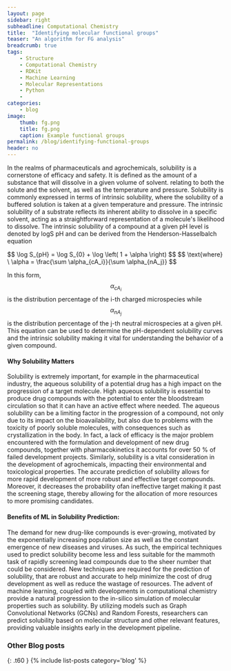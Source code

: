 ```yaml
---
layout: page
sidebar: right
subheadline: Computational Chemistry
title:  "Identifying molecular functional groups"
teaser: "An algorithm for FG analysis"
breadcrumb: true
tags:
    - Structure
    - Computational Chemistry
    - RDKit
    - Machine Learning
    - Molecular Representations
    - Python
    - 
categories:
    - blog
image:
    thumb: fg.png
    title: fg.png
    caption: Example functional groups
permalink: /blog/identifying-functional-groups
header: no
---
```


<p>In the realms of pharmaceuticals and agrochemicals, solubility is a cornerstone of efficacy and safety. It is defined as the amount of a substance that will dissolve in a given volume of solvent. relating to both
the solute and the solvent, as well as the temperature and pressure. Solubility  is commonly expressed in terms
of intrinsic solubility, where the solubility of a buffered solution is taken at a given temperature and
pressure. The intrinsic solubility of a substrate reflects its inherent ability to dissolve in a specific solvent,
acting as a straightforward representation of a molecule's likelihood to dissolve. The intrinsic solubility of
a compound at a given pH level is denoted by logS pH and can be derived from the Henderson-Hasselbalch
equation
</p>

<head>
    <meta charset="UTF-8">
    <meta name="viewport" content="width=device-width, initial-scale=1.0">
    <title>Math Equation</title>
    <script src="https://polyfill.io/v3/polyfill.min.js?features=es6"></script>
    <script id="MathJax-script" async
        src="https://cdn.jsdelivr.net/npm/mathjax@3/es5/tex-mml-chtml.js">
    </script>
</head>
<body>
    <p>
        $$ \log S_{pH} = \log S_{0} + \log \left( 1 + \alpha \right) $$
        $$ \text{where} \ \alpha = \frac{\sum \alpha_{cA_i}}{\sum \alpha_{nA_j}} $$
    </p>
</body>

In this form, $$ \alpha_{cA_i} $$ is the distribution percentage of the i-th charged microspecies while $$ \alpha_{nA_j} $$ is the
distribution percentage of the j-th neutral microspecies at a given pH. This equation can be used to
determine the pH-dependent solubility curves and the intrinsic solubility making it vital for
understanding the behavior of a given compound.

#### Why Solubility Matters

<p>
Solubility is extremely important, for example in the pharmaceutical industry, the aqueous solubility of a
potential drug has a high impact on the progression of a target molecule. High aqueous solubility is
essential to produce drug compounds with the potential to enter the bloodstream circulation so that it
can have an active effect where needed. The aqueous solubility can be a limiting factor in the
progression of a compound, not only due to its impact on the bioavailability, but also due to problems
with the toxicity of poorly soluble molecules, with consequences such as crystallization in the body. In
fact, a lack of efficacy is the major problem encountered with the formulation and development of new
drug compounds, together with pharmacokinetics it accounts for over 50 % of failed development
projects. Similarly, solubility is a vital consideration in the development of agrochemicals, impacting their
environmental and toxicological properties. The accurate prediction of solubility allows for more rapid
development of more robust and effective target compounds. Moreover, it decreases the probability ofan ineffective target making it past the screening stage, thereby allowing for the allocation of more resources to more promising candidates.
</p>

#### Benefits of ML in Solubility Prediction:

The demand for new drug-like compounds is ever-growing, motivated by the exponentially increasing
population size as well as the constant emergence of new diseases and viruses. As such, the empirical
techniques used to predict solubility become less and less suitable for the mammoth task of rapidly
screening lead compounds due to the sheer number that could be considered. New techniques are required for the prediction of solubility, that are
robust and accurate to help minimize the cost of drug development as well as reduce the wastage of
resources. The advent of machine learning, coupled with developments in computational chemistry
provide a natural progression to the in-silico simulation of molecular properties such as solubility. By utilizing models such as Graph Convolutional Networks (GCNs) and Random Forests, researchers can predict solubility based on molecular structure and other relevant features, providing valuable insights early in the development pipeline.

<h3>Other Blog posts</h3>
{: .t60 }
{% include list-posts category='blog' %}
